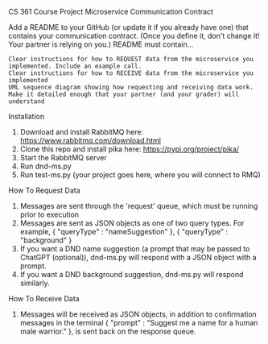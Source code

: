 CS 361 Course Project
Microservice Communication Contract

Add a README to your GitHub (or update it if you already have one) that contains your communication contract. (Once you define it, don't change it! Your partner is relying on you.) README must contain...

    Clear instructions for how to REQUEST data from the microservice you implemented. Include an example call.
    Clear instructions for how to RECEIVE data from the microservice you implemented
    UML sequence diagram showing how requesting and receiving data work. Make it detailed enough that your partner (and your grader) will understand

Installation
1. Download and install RabbitMQ here: https://www.rabbitmq.com/download.html
2. Clone this repo and install pika here: https://pypi.org/project/pika/
3. Start the RabbitMQ server
4. Run dnd-ms.py
5. Run test-ms.py (your project goes here, where you will connect to RMQ)

How To Request Data
1. Messages are sent through the 'request' queue, which must be running prior to execution
2. Messages are sent as JSON objects as one of two query types. For example,
    { "queryType" : "nameSuggestion" },
    { "queryType" : "background" }
3. If you want a DND name suggestion (a prompt that may be passed to ChatGPT (optional)), dnd-ms.py
    will respond with a JSON object with a prompt. 
4. If you want a DND background suggestion, dnd-ms.py will respond similarly.

How To Receive Data
1. Messages will be received as JSON objects, in addition to confirmation messages in the terminal
    { "prompt" : "Suggest me a name for a human male warrior." }, is sent back on the response queue.
